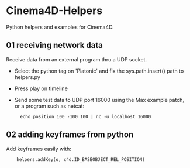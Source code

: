 Cinema4D-Helpers
================

Python helpers and examples for Cinema4D.

01 receiving network data
-------------------------

Receive data from an external program thru a UDP socket.

- Select the python tag on 'Platonic' and fix the sys.path.insert() path to helpers.py

- Press play on timeline

- Send some test data to UDP port 16000 using the Max example patch, or a program such as netcat:

        echo position 100 -100 100 | nc -u localhost 16000


02 adding keyframes from python
-------------------------------

Add keyframes easily with:

        helpers.addKey(o, c4d.ID_BASEOBJECT_REL_POSITION)


